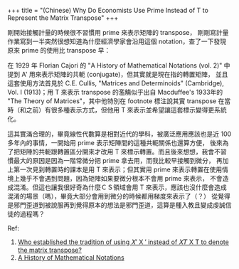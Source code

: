 +++
title = "(Chinese) Why Do Economists Use Prime Instead of T to Represent the Matrix Transpose"
+++

剛開始接觸計量的時候很不習慣用 prime 來表示矩陣的 transpose，
剛剛寫計量作業寫到一半突然很想知道為什麼經濟學家會沿用這個 notation，查了一下發現原來 prime 的使用比 transpose 早：

在 1929 年 Florian Cajori 的 "A History of Mathematical Notations (vol. 2)" 中提到 A' 用來表示矩陣的共軛 (conjugate)，但其實就是現在指的轉置矩陣，
並且這套使用方法首見於 C.E. Cullis, "Matrices and Determinoids" (Cambridge), Vol. I (1913)；用 T 來表示 transpose 的濫觴似乎出自 Macduffee's 1933年的 
"The Theory of Matrices"，其中他特別在 footnote 標注說其實 transpose 在當時（和之前）有很多種表示方式，但他用 T 來表示並希望讓這套標示變得更系統化。

這其實滿合理的，畢竟線性代數算是相對近代的學科，被廣泛應用應該也是近 100 多年內的事情，一開始用 prime 表示矩陣間的這種共軛關係也還算方便，
後來為了把矩陣的共軛跟轉置區分開來才改用 T 來標示轉置。而且後來想想，我會不習慣最大的原因是因為一階常微分把 prime 拿去用，而我比較早接觸到微分，
再加上第一次見到轉置時的課本是用 T 來表示；但其實用 prime 來表示轉置在使用情境上幾乎不會遇到問題，因為矩陣如果要微分根本不會用 prime 來表示，
不會造成混淆。但這也讓我很好奇為什麼ＣＳ領域會用 T 來表示，應該也沒什麼會造成混淆的場景（嗎），畢竟大部分會用到微分的時候都用梯度來表示了（？）
從覺得是邪門歪道到被說服再到覺得原本的想法是邪門歪道，這算是種入教且變成虔誠信徒的過程嗎？

Ref: 
1. [Who established the tradition of using 𝑋′ X ′  instead of 𝑋𝑇 X T  to denote the matrix transpose?](https://math.stackexchange.com/questions/2582286/who-established-the-tradition-of-using-x-prime-instead-of-xt-to-denote?fbclid=IwAR12PKPqyTBy7TFYvbsXonZC1mo9nxsylkR__HPJHtSmBLERFzGnH-xCyAs)
2. [A History of Mathematical Notations](https://archive.org/details/b29980343_0002/page/102/mode/2up?view=theater)
